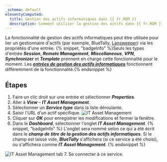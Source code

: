 ```yaml
---
_schema: default
eleventyComputed:
  title: Gestion des actifs informatiques dans {{ fr.RDM }}
  description: Comment utiliser la gestion des actifs dans {{ fr.RDM }}.
---
```

La fonctionnalité de gestion des actifs informatiques peut être utilisée pour lier un gestionnaire d'actifs (par exemple, BlueTally, [Lansweeper](/rdm/kb/rdm-windows/how-to-articles/lansweeper/)) via les propriétés d'une entrée. {% snippet, "badgeInfo" %}Seuls les types d'entrée ***Session***, ***Remote Management***, ***Miscellaneous***, ***VPN***, ***Synchronizer*** et ***Template*** prennent en charge cette fonctionnalité pour le moment. Les [***entrées de gestion des actifs informatiques***](https://docs.devolutions.net/rdm/kb/rdm-windows/knowledge-base/it-asset-entry/) fonctionnent différemment de la fonctionnalité.{% endsnippet %}

## Étapes

1. Faire un clic droit sur une entrée et sélectionner ***Properties***.
2. Aller à ***View*** – ***IT Asset Management***.
3. Sélectionner un ***Service type*** dans la liste déroulante.
4. Saisir l'URL d'un actif spécifique. ![IT Asset Management](https://cdnweb.devolutions.net/docs/docs_en_kb_KB0058.png)
5. Cliquer sur ***OK*** pour enregistrer les modifications et fermer la fenêtre.
6. Dans le ***Dashboard***, sélectionner l'onglet ***IT Asset Management***. {% snippet, "badgeInfo" %}
   L'onglet sera nommé selon ce qui a été écrit dans le ***champ de titre de la gestion des actifs informatiques***. Si le champ est laissé vide, ***BlueTally*** s'affichera (si ce service a été choisi), ou s'affichera comme ***IT Asset Management***.
   {% endsnippet %}

![IT Asset Management tab](https://cdnweb.devolutions.net/docs/docs_en_kb_KB0059.png) 7. Se connecter à ce service.
